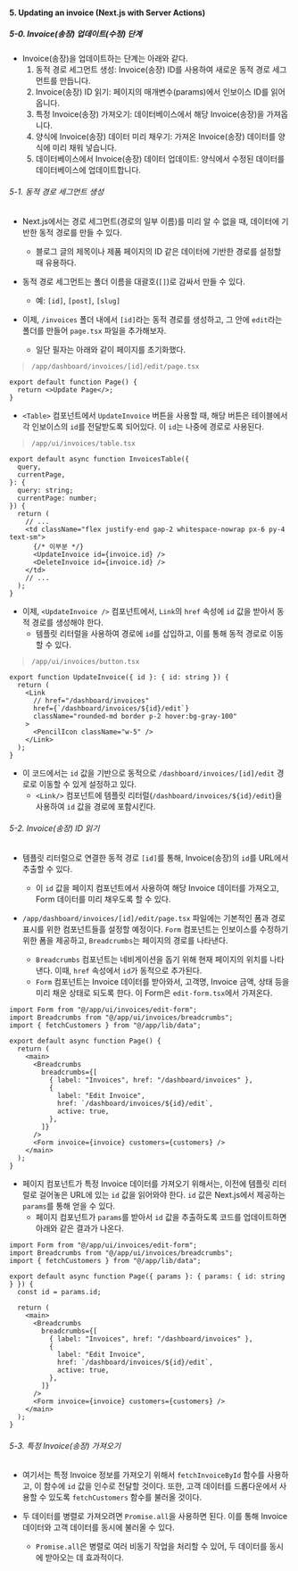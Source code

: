 
#### 5.  Updating an invoice (Next.js with Server Actions)

##### 5-0.  Invoice(송장) 업데이트(수정) 단계
-  Invoice(송장)을 업데이트하는 단계는 아래와 같다.
	1. 동적 경로 세그먼트 생성: Invoice(송장) ID를 사용하여 새로운 동적 경로 세그먼트를 만듭니다.
	2. Invoice(송장) ID 읽기: 페이지의 매개변수(params)에서 인보이스 ID를 읽어옵니다.
	3. 특정 Invoice(송장) 가져오기: 데이터베이스에서 해당 Invoice(송장)을 가져옵니다.
	4. 양식에 Invoice(송장) 데이터 미리 채우기: 가져온 Invoice(송장) 데이터를 양식에 미리 채워 넣습니다.
	5. 데이터베이스에서 Invoice(송장) 데이터 업데이트: 양식에서 수정된 데이터를 데이터베이스에 업데이트합니다.

###### 5-1. 동적 경로 세그먼트 생성
- Next.js에서는 경로 세그먼트(경로의 일부 이름)를 미리 알 수 없을 때, 데이터에 기반한 동적 경로를 만들 수 있다.
	- 블로그 글의 제목이나 제품 페이지의 ID 같은 데이터에 기반한 경로를 설정할 때 유용하다.

- 동적 경로 세그먼트는 폴더 이름을 대괄호(`[]`)로 감싸서 만들 수 있다.
	- 예: `[id]`, `[post]`, `[slug]`

- 이제, `/invoices` 폴더 내에서 `[id]`라는 동적 경로를 생성하고, 그 안에 `edit`라는 폴더를 만들어 `page.tsx` 파일을 추가해보자.
	- 일단 필자는 아래와 같이 페이지를 초기화했다.
> `/app/dashboard/invoices/[id]/edit/page.tsx`
```tsx
export default function Page() {
  return <>Update Page</>;
}
```

- `<Table>` 컴포넌트에서 `UpdateInvoice` 버튼을 사용할 때, 해당 버튼은 테이블에서 각 인보이스의 `id`를 전달받도록 되어있다. 이 `id`는 나중에 경로로 사용된다.
> `/app/ui/invoices/table.tsx`
```tsx
export default async function InvoicesTable({
  query,
  currentPage,
}: {
  query: string;
  currentPage: number;
}) {
  return (
    // ...
    <td className="flex justify-end gap-2 whitespace-nowrap px-6 py-4 text-sm">
      {/* 이부분 */}
      <UpdateInvoice id={invoice.id} /> 
      <DeleteInvoice id={invoice.id} />
    </td>
    // ...
  );
}
```

- 이제, `<UpdateInvoice />` 컴포넌트에서, `Link`의 `href` 속성에 `id` 값을 받아서 동적 경로를 생성해야 한다.
	- 템플릿 리터럴을 사용하여 경로에 `id`를 삽입하고, 이를 통해 동적 경로로 이동할 수 있다.
>`/app/ui/invoices/button.tsx`
```tsx
export function UpdateInvoice({ id }: { id: string }) {
  return (
    <Link
      // href="/dashboard/invoices"
      href={`/dashboard/invoices/${id}/edit`}
      className="rounded-md border p-2 hover:bg-gray-100"
    >
      <PencilIcon className="w-5" />
    </Link>
  );
}
```
- 이 코드에서는 `id` 값을 기반으로 동적으로 `/dashboard/invoices/[id]/edit` 경로로 이동할 수 있게 설정하고 있다.
	- `<Link/>` 컴포넌트에 템플릿 리터럴(`/dashboard/invoices/${id}/edit`)을 사용하여 `id` 값을 경로에 포함시킨다.

###### 5-2. Invoice(송장) ID 읽기
- 템플릿 리터럴으로 연결한 동적 경로 `[id]`를 통해, Invoice(송장)의 `id`를 URL에서 추출할 수 있다.
	- 이 `id` 값을 페이지 컴포넌트에서 사용하여 해당 Invoice 데이터를 가져오고, Form 데이터를 미리 채우도록 할 수 있다.

- `/app/dashboard/invoices/[id]/edit/page.tsx` 파일에는 기본적인 폼과 경로 표시를 위한 컴포넌트들흘 설정할 예정이다. `Form` 컴포넌트는 인보이스를 수정하기 위한 폼을 제공하고, `Breadcrumbs`는 페이지의 경로를 나타낸다.
	- `Breadcrumbs` 컴포넌트는 네비게이션을 돕기 위해 현재 페이지의 위치를 나타낸다. 이때, `href` 속성에서 `id`가 동적으로 추가된다.
	- `Form` 컴포넌트는 Invoice 데이터를 받아와서, 고객명, Invoice 금액, 상태 등을 미리 채운 상태로 되도록 한다. 이 Form은 `edit-form.tsx`에서 가져온다.
```tsx
import Form from "@/app/ui/invoices/edit-form";
import Breadcrumbs from "@/app/ui/invoices/breadcrumbs";
import { fetchCustomers } from "@/app/lib/data";

export default async function Page() {
  return (
    <main>
      <Breadcrumbs
        breadcrumbs={[
          { label: "Invoices", href: "/dashboard/invoices" },
          {
            label: "Edit Invoice",
            href: `/dashboard/invoices/${id}/edit`,
            active: true,
          },
        ]}
      />
      <Form invoice={invoice} customers={customers} />
    </main>
  );
}
```

- 페이지 컴포넌트가 특정 Invoice 데이터를 가져오기 위해서는, 이전에 템플릿 리터럴로 걸어놓은 URL에 있는 `id` 값을 읽어와야 한다. `id` 값은 Next.js에서 제공하는 `params`를 통해 얻을 수 있다.
	- 페이지 컴포넌트가 `params`를 받아서 `id` 값을 추출하도록 코드를 업데이트하면 아래와 같은 결과가 나온다.
```tsx
import Form from "@/app/ui/invoices/edit-form";
import Breadcrumbs from "@/app/ui/invoices/breadcrumbs";
import { fetchCustomers } from "@/app/lib/data";

export default async function Page({ params }: { params: { id: string } }) {
  const id = params.id;

  return (
    <main>
      <Breadcrumbs
        breadcrumbs={[
          { label: "Invoices", href: "/dashboard/invoices" },
          {
            label: "Edit Invoice",
            href: `/dashboard/invoices/${id}/edit`,
            active: true,
          },
        ]}
      />
      <Form invoice={invoice} customers={customers} />
    </main>
  );
}
```

###### 5-3. 특정 Invoice(송장) 가져오기
- 여기서는 특정 Invoice 정보를 가져오기 위해서 `fetchInvoiceById` 함수를 사용하고, 이 함수에 `id` 값을 인수로 전달할 것이다. 또한, 고객 데이터를 드롭다운에서 사용할 수 있도록 `fetchCustomers` 함수를 불러올 것이다.

- 두 데이터를 병렬로 가져오려면 `Promise.all`을 사용하면 된다. 이를 통해 Invoice 데이터와 고객 데이터를 동시에 불러올 수 있다.
	- `Promise.all`은 병렬로 여러 비동기 작업을 처리할 수 있어, 두 데이터를 동시에 받아오는 데 효과적이다.
